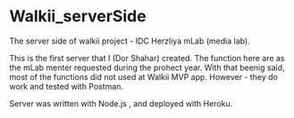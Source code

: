 # Walkii_serverSide
The server side of walkii project - IDC Herzliya mLab (media lab).

This is the first server that I (Dor Shahar) created.
The function here are as the mLab menter requested during the prohect year. With that beenig said, most of the functions did not used at Walkii MVP app. However - they do work and tested with Postman.

Server was written with Node.js , and deployed with Heroku.
